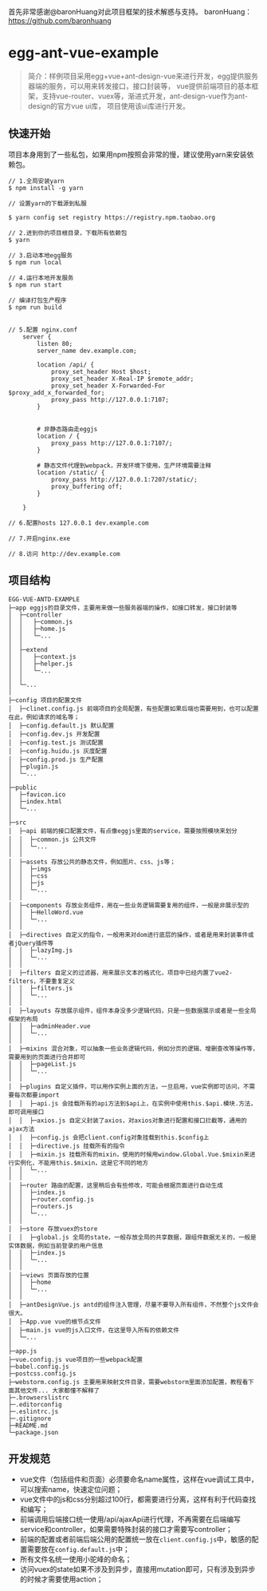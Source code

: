 首先非常感谢@baronHuang对此项目框架的技术解惑与支持。
baronHuang：https://github.com/baronhuang
# egg-ant-vue-example

> 简介：样例项目采用egg+vue+ant-design-vue来进行开发，egg提供服务器端的服务，可以用来转发接口，接口封装等，
vue提供前端项目的基本框架，支持vue-router、vuex等，渐进式开发，ant-design-vue作为ant-design的官方vue ui库，
项目使用该ui库进行开发。

## 快速开始

项目本身用到了一些私包，如果用npm按照会非常的慢，建议使用yarn来安装依赖包。

```shell
// 1.全局安装yarn
$ npm install -g yarn

// 设置yarn的下载源到私服

$ yarn config set registry https://registry.npm.taobao.org

// 2.进到你的项目根目录，下载所有依赖包
$ yarn

// 3.启动本地egg服务
$ npm run local

// 4.运行本地开发服务
$ npm run start 

// 编译打包生产程序
$ npm run build 


// 5.配置 nginx.conf
    server {
        listen 80;
        server_name dev.example.com;

        location /api/ {
            proxy_set_header Host $host;
            proxy_set_header X-Real-IP $remote_addr;
            proxy_set_header X-Forwarded-For $proxy_add_x_forwarded_for;
            proxy_pass http://127.0.0.1:7107;
        }
      

        # 非静态路由走eggjs   
        location / {
            proxy_pass http://127.0.0.1:7107/;
        }

        # 静态文件代理到webpack，开发环境下使用，生产环境需要注释       
        location /static/ {
            proxy_pass http://127.0.0.1:7207/static/;
            proxy_buffering off;
        }

    }

// 6.配置hosts 127.0.0.1 dev.example.com

// 7.开启nginx.exe

// 8.访问 http://dev.example.com

```


## 项目结构

```
EGG-VUE-ANTD-EXAMPLE
├─app eggjs的目录文件，主要用来做一些服务器端的操作，如接口转发，接口封装等
│  ├─controller
│  │   ├─common.js
│  │   ├─home.js
│  │   └─...
│  │
│  ├─extend
│  │   ├─context.js
│  │   ├─helper.js
│  │   └─...
│  │
│  └─...
│
├─config 项目的配置文件
│  ├─clinet.config.js 前端项目的全局配置，有些配置如果后端也需要用到，也可以配置在此，例如请求的域名等；
│  ├─config.default.js 默认配置
│  ├─config.dev.js 开发配置
│  ├─config.test.js 测试配置
│  ├─config.huidu.js 灰度配置
│  ├─config.prod.js 生产配置
│  ├─plugin.js
│  └─...
│
├─public
│  ├─favicon.ico
│  ├─index.html
│  └─...
│
├─src
│  ├─api 前端的接口配置文件，有点像eggjs里面的service，需要按照模块来划分
│  │  ├─common.js 公共文件
│  │  └─...
│  │
│  ├─assets 存放公共的静态文件，例如图片、css、js等；
│  │  ├─imgs
│  │  ├─css
│  │  ├─js
│  │  └─...
│  │
│  ├─components 存放业务组件，用在一些业务逻辑需要复用的组件，一般是非展示型的
│  │  ├─HelloWord.vue
│  │  └─...
│  │
│  ├─directives 自定义的指令，一般用来对dom进行底层的操作，或者是用来封装事件或者jQuery插件等
│  │  ├─lazyImg.js
│  │  └─...
│  │
│  ├─filters 自定义的过滤器，用来展示文本的格式化，项目中已经内置了vue2-filters，不要重复定义
│  │  ├─filters.js
│  │  └─...
│  │
│  ├─layouts 存放展示组件，组件本身没多少逻辑代码，只是一些数据展示或者是一些全局框架的布局
│  │  ├─adminHeader.vue
│  │  └─...
│  │
│  ├─mixins 混合对象，可以抽象一些业务逻辑代码，例如分页的逻辑、增删查改等操作等，需要用到的页面进行合并即可
│  │  ├─pageList.js
│  │  └─...
│  │
│  ├─plugins 自定义插件，可以用作实例上面的方法，一旦启用，vue实例即可访问，不需要每次都要import
│  │  ├─api.js 会挂载所有的api方法到$api上，在实例中使用this.$api.模块.方法，即可调用接口
│  │  ├─axios.js 自定义封装了axios，对axios对象进行配置和接口拦截等，通用的ajax方法
│  │  ├─config.js 会把client.config对象挂载到this.$config上
│  │  ├─directive.js 挂载所有的指令
│  │  ├─mixin.js 挂载所有的mixin，使用的时候用window.Global.Vue.$mixin来进行实例化，不能用this.$mixin，这是它不同的地方
│  │  └─...
│  │
│  ├─router 路由的配置，这里稍后会有些修改，可能会根据页面进行自动生成
│  │  ├─index.js
│  │  ├─router.config.js
│  │  ├─routers.js
│  │  └─...
│  │
│  ├─store 存放vuex的store
│  │  ├─global.js 全局的state，一般存放全局的共享数据，跟组件数据无关的，一般是实体数据，例如当前登录的用户信息
│  │  ├─index.js
│  │  └─...
│  │
│  ├─views 页面存放的位置
│  │  ├─home
│  │  └─...
│  │
│  ├─antDesignVue.js antd的组件注入管理，尽量不要导入所有组件，不然整个js文件会很大。
│  ├─App.vue vue的根节点文件
│  ├─main.js vue的js入口文件，在这里导入所有的依赖文件
│  └─...
│
├─app.js
├─vue.config.js vue项目的一些webpack配置
├─babel.config.js
├─postcss.config.js
├─webstorm.config.js 主要用来映射文件目录，需要webstorm里面添加配置，教程看下面其他文件... 大家都懂不解释了
├─.browserslistrc
├─.editorconfig
├─.eslintrc.js
├─.gitignore
├─README.md
└─package.json

```

## 开发规范

- vue文件（包括组件和页面）必须要命名name属性，这样在vue调试工具中，可以搜索name，快速定位问题；
- vue文件中的js和css分别超过100行，都需要进行分离，这样有利于代码查找和编写；
- 前端调用后端接口统一使用/api/ajaxApi进行代理，不再需要在后端编写service和controller，如果需要特殊封装的接口才需要写controller；
- 前端的配置或者前端后端公用的配置统一放在`client.config.js`中，敏感的配置需要放在`config.default.js`中；
- 所有文件名统一使用小驼峰的命名；
- 访问vuex的state如果不涉及到异步，直接用mutation即可，只有涉及到异步的时候才需要使用action；
             
